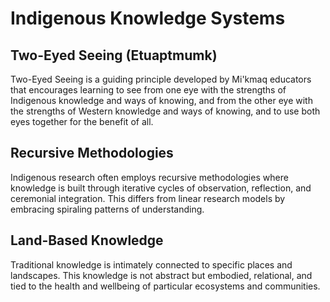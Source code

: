 # Indigenous Knowledge Systems

## Two-Eyed Seeing (Etuaptmumk)

Two-Eyed Seeing is a guiding principle developed by Mi'kmaq educators that encourages learning to see from one eye with the strengths of Indigenous knowledge and ways of knowing, and from the other eye with the strengths of Western knowledge and ways of knowing, and to use both eyes together for the benefit of all.

## Recursive Methodologies

Indigenous research often employs recursive methodologies where knowledge is built through iterative cycles of observation, reflection, and ceremonial integration. This differs from linear research models by embracing spiraling patterns of understanding.

## Land-Based Knowledge

Traditional knowledge is intimately connected to specific places and landscapes. This knowledge is not abstract but embodied, relational, and tied to the health and wellbeing of particular ecosystems and communities.

